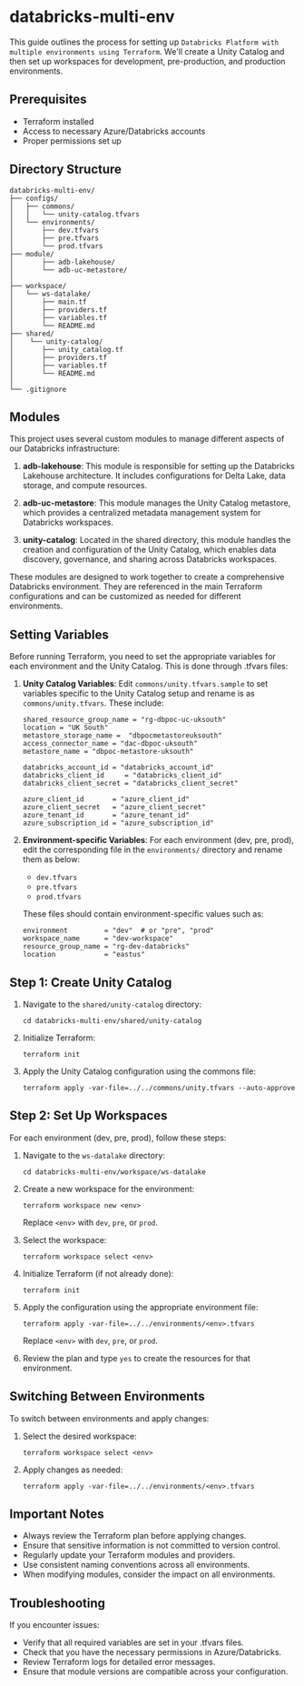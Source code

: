 # databricks-multi-env

This guide outlines the process for setting up `Databricks Platform with multiple environments using Terraform`. We'll create a Unity Catalog and then set up workspaces for development, pre-production, and production environments.

## Prerequisites

- Terraform installed
- Access to necessary Azure/Databricks accounts
- Proper permissions set up

## Directory Structure

```
databricks-multi-env/
├── configs/
│   ├── commons/
│   │   └── unity-catalog.tfvars
│   └── environments/
│       ├── dev.tfvars
│       ├── pre.tfvars
│       └── prod.tfvars
├── module/
│       ├── adb-lakehouse/
│       └── adb-uc-metastore/
│       
├── workspace/
│   └── ws-datalake/
│       ├── main.tf
│       ├── providers.tf
│       ├── variables.tf
│       └── README.md
├── shared/
│    └── unity-catalog/
│       ├── unity_catalog.tf
│       ├── providers.tf
│       ├── variables.tf
│       └── README.md
│
└── .gitignore
```

## Modules

This project uses several custom modules to manage different aspects of our Databricks infrastructure:

1. **adb-lakehouse**: This module is responsible for setting up the Databricks Lakehouse architecture. It includes configurations for Delta Lake, data storage, and compute resources.

2. **adb-uc-metastore**: This module manages the Unity Catalog metastore, which provides a centralized metadata management system for Databricks workspaces.

3. **unity-catalog**: Located in the shared directory, this module handles the creation and configuration of the Unity Catalog, which enables data discovery, governance, and sharing across Databricks workspaces.

These modules are designed to work together to create a comprehensive Databricks environment. They are referenced in the main Terraform configurations and can be customized as needed for different environments.

## Setting Variables

Before running Terraform, you need to set the appropriate variables for each environment and the Unity Catalog. This is done through .tfvars files:

1. **Unity Catalog Variables**: 
   Edit `commons/unity.tfvars.sample` to set variables specific to the Unity Catalog setup and rename is as `commons/unity.tfvars`. These include:

   ```hcl
   shared_resource_group_name = "rg-dbpoc-uc-uksouth"
   location = "UK South"
   metastore_storage_name =  "dbpocmetastoreuksouth"
   access_connector_name = "dac-dbpoc-uksouth"
   metastore_name = "dbpoc-metastore-uksouth"
   
   databricks_account_id = "databricks_account_id"
   databricks_client_id     = "databricks_client_id"
   databricks_client_secret = "databricks_client_secret"
   
   azure_client_id       = "azure_client_id"
   azure_client_secret   = "azure_client_secret"
   azure_tenant_id       = "azure_tenant_id"
   azure_subscription_id = "azure_subscription_id"
   ```

2. **Environment-specific Variables**:
   For each environment (dev, pre, prod), edit the corresponding file in the `environments/` directory and rename them as below:
   - `dev.tfvars`
   - `pre.tfvars`
   - `prod.tfvars`

   These files should contain environment-specific values such as:
   ```hcl
   environment         = "dev"  # or "pre", "prod"
   workspace_name      = "dev-workspace"
   resource_group_name = "rg-dev-databricks"
   location            = "eastus"
   ```


## Step 1: Create Unity Catalog

1. Navigate to the `shared/unity-catalog` directory:
   ```
   cd databricks-multi-env/shared/unity-catalog
   ```

2. Initialize Terraform:
   ```
   terraform init
   ```

3. Apply the Unity Catalog configuration using the commons file:
   ```
   terraform apply -var-file=../../commons/unity.tfvars --auto-approve
   ```

## Step 2: Set Up Workspaces

For each environment (dev, pre, prod), follow these steps:

1. Navigate to the `ws-datalake` directory:
   ```
   cd databricks-multi-env/workspace/ws-datalake
   ```

2. Create a new workspace for the environment:
   ```
   terraform workspace new <env>
   ```
   Replace `<env>` with `dev`, `pre`, or `prod`.

3. Select the workspace:
   ```
   terraform workspace select <env>
   ```

4. Initialize Terraform (if not already done):
   ```
   terraform init
   ```

5. Apply the configuration using the appropriate environment file:
   ```
   terraform apply -var-file=../../environments/<env>.tfvars
   ```
   Replace `<env>` with `dev`, `pre`, or `prod`.

6. Review the plan and type `yes` to create the resources for that environment.

## Switching Between Environments

To switch between environments and apply changes:

1. Select the desired workspace:
   ```
   terraform workspace select <env>
   ```

2. Apply changes as needed:
   ```
   terraform apply -var-file=../../environments/<env>.tfvars
   ```

## Important Notes

- Always review the Terraform plan before applying changes.
- Ensure that sensitive information is not committed to version control.
- Regularly update your Terraform modules and providers.
- Use consistent naming conventions across all environments.
- When modifying modules, consider the impact on all environments.

## Troubleshooting

If you encounter issues:
- Verify that all required variables are set in your .tfvars files.
- Check that you have the necessary permissions in Azure/Databricks.
- Review Terraform logs for detailed error messages.
- Ensure that module versions are compatible across your configuration.